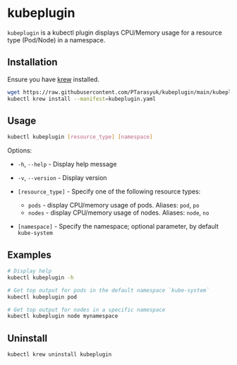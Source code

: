 # kubeplugin

`kubeplugin` is a kubectl plugin displays CPU/Memory usage for a resource type (Pod/Node) in a namespace.

## Installation

Ensure you have [krew](https://krew.sigs.k8s.io/docs/user-guide/setup/install/) installed.

```bash
wget https://raw.githubusercontent.com/PTarasyuk/kubeplugin/main/kubeplugin.yaml
kubectl krew install --manifest=kubeplugin.yaml
```

## Usage

```bash
kubectl kubeplugin [resource_type] [namespace]
```

Options:

- `-h`, `--help` -  Display help message
- `-v`, `--version` - Display version
- `[resource_type]` - Specify one of the following resource types:

  - `pods` - display CPU/memory usage of pods. Aliases: `pod`, `po`
  - `nodes` - display CPU/memory usage of nodes. Aliases: `node`, `no`

- `[namespace]` - Specify the namespace; optional parameter, by default `kube-system`

## Examples

```bash
# Display help
kubectl kubeplugin -h

# Get top output for pods in the default namespace `kube-system`
kubectl kubeplugin pod

# Get top output for nodes in a specific namespace
kubectl kubeplugin node mynamespace
```

## Uninstall

```bash
kubectl krew uninstall kubeplugin
```
